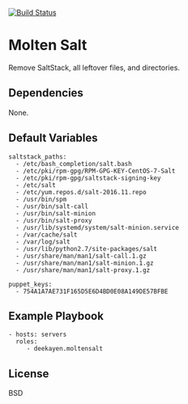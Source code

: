 [![Build Status](https://travis-ci.org/deekayen/ansible-role-moltensalt.svg?branch=master)](https://travis-ci.org/deekayen/ansible-role-moltensalt)

Molten Salt
===========

Remove SaltStack, all leftover files, and directories.

Dependencies
------------

None.

Default Variables
-----------------

    saltstack_paths:
      - /etc/bash_completion/salt.bash
      - /etc/pki/rpm-gpg/RPM-GPG-KEY-CentOS-7-Salt
      - /etc/pki/rpm-gpg/saltstack-signing-key
      - /etc/salt
      - /etc/yum.repos.d/salt-2016.11.repo
      - /usr/bin/spm
      - /usr/bin/salt-call
      - /usr/bin/salt-minion
      - /usr/bin/salt-proxy
      - /usr/lib/systemd/system/salt-minion.service
      - /var/cache/salt
      - /var/log/salt
      - /usr/lib/python2.7/site-packages/salt
      - /usr/share/man/man1/salt-call.1.gz
      - /usr/share/man/man1/salt-minion.1.gz
      - /usr/share/man/man1/salt-proxy.1.gz

    puppet_keys:
      - 754A1A7AE731F165D5E6D4BD0E08A149DE57BFBE

Example Playbook
----------------

    - hosts: servers
      roles:
         - deekayen.moltensalt

License
-------

BSD
